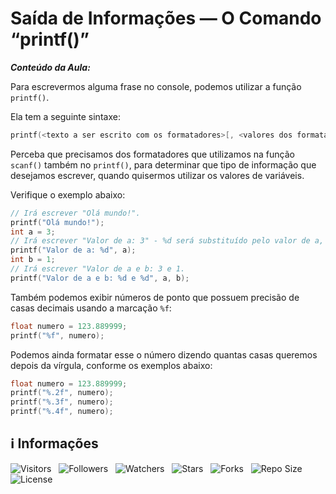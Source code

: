 <!-- Título -->
# Saída de Informações — O Comando “printf()”

***Conteúdo da Aula:***

Para escrevermos alguma frase no console, podemos utilizar a função `printf()`.

Ela tem a seguinte sintaxe:

```C
printf(<texto a ser escrito com os formatadores>[, <valores dos formatadores>]);
```

Perceba que precisamos dos formatadores que utilizamos na função `scanf()` também no `printf()`, para determinar que tipo de informação que desejamos escrever, quando quisermos utilizar os valores de variáveis.

Verifique o exemplo abaixo:

```C
// Irá escrever "Olá mundo!".
printf("Olá mundo!");
int a = 3;
// Irá escrever "Valor de a: 3" - %d será substituído pelo valor de a, interpretado como um inteiro.
printf("Valor de a: %d", a);
int b = 1;
// Irá escrever "Valor de a e b: 3 e 1.
printf("Valor de a e b: %d e %d", a, b);
```

Também podemos exibir números de ponto que possuem precisão de casas decimais usando a marcação `%f`:

```C
float numero = 123.889999;
printf("%f", numero);
```

Podemos ainda formatar esse o número dizendo quantas casas queremos depois da vírgula, conforme os exemplos abaixo:

```C
float numero = 123.889999;
printf("%.2f", numero);
printf("%.3f", numero);
printf("%.4f", numero);
```

<!-- Informações -->
## &#8505; Informações

![Visitors](https://api.visitorbadge.io/api/visitors?path=Devsgeeknerd%2Fcla-sai-inf-com-c-tra-com-ent-sai-dad-c-log-par-pro-com-bas&label=Visitantes&labelColor=%23700070&labelStyle=none&countColor=%23000fff&style=plastic&color=%23ffffff "Total de Visitantes")
&nbsp;
![Followers](https://img.shields.io/github/followers/Devsgeeknerd?style=p&label=Seguidores&labelColor=800080&color=000fff "Total de Seguidores")
&nbsp;
![Watchers](https://img.shields.io/github/watchers/Devsgeeknerd/cla-sai-inf-com-c-tra-com-ent-sai-dad-c-log-par-pro-com-bas?style=p&label=Observadores&labelColor=800080&color=000fff "Total de Observadores")
&nbsp;
![Stars](https://img.shields.io/github/stars/Devsgeeknerd/cla-sai-inf-com-c-tra-com-ent-sai-dad-c-log-par-pro-com-bas?style=p&label=Estrelas&labelColor=800080&color=000fff "Total de Estrelas")
&nbsp;
![Forks](https://img.shields.io/github/forks/Devsgeeknerd/cla-sai-inf-com-c-tra-com-ent-sai-dad-c-log-par-pro-com-bas?style=p&label=Bifurcações&labelColor=800080&color=000fff "Total de Bifurcações")
&nbsp;
![Repo Size](https://img.shields.io/github/repo-size/Devsgeeknerd/cla-sai-inf-com-c-tra-com-ent-sai-dad-c-log-par-pro-com-bas?style=p&label=Tamanho&labelColor=800080&color=000fff "Tamanho do Repositório")
&nbsp;
![License](https://img.shields.io/github/license/Devsgeeknerd/cla-sai-inf-com-c-tra-com-ent-sai-dad-c-log-par-pro-com-bas?style=p&label=Licença&labelColor=800080&color=000fff "Licença do Repositório")
